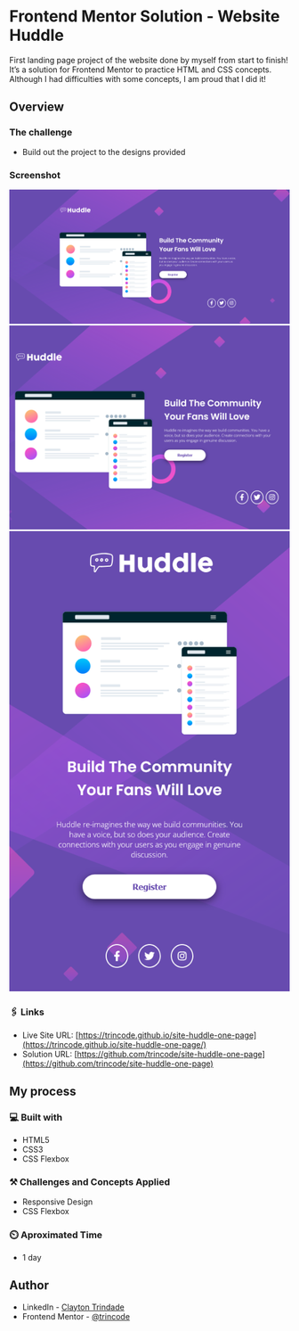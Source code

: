 # Frontend Mentor Solution - Website Huddle

First landing page project of the website done by myself from start to finish! It’s a solution for Frontend Mentor to practice HTML and CSS concepts. Although I had difficulties with some concepts, I am proud that I did it!

## Overview

### The challenge

- Build out the project to the designs provided

### Screenshot

![](./src/design/site-ss1.png)
![](./src/design/site-ss2.png)
![](./src/design/site-ss3.png)


### 🖇️ Links

- Live Site URL: [https://trincode.github.io/site-huddle-one-page](https://trincode.github.io/site-huddle-one-page/)
- Solution URL: [https://github.com/trincode/site-huddle-one-page](https://github.com/trincode/site-huddle-one-page)

## My process

### 💻 Built with

- HTML5
- CSS3
- CSS Flexbox

### ⚒️ Challenges and Concepts Applied

- Responsive Design
- CSS Flexbox

### ⏲️ Aproximated Time

- 1 day

## Author

- LinkedIn - [Clayton Trindade](https://www.linkedin.com/in/clayton-trindade-93b925329/)
- Frontend Mentor - [@trincode](https://www.frontendmentor.io/profile/trincode)
